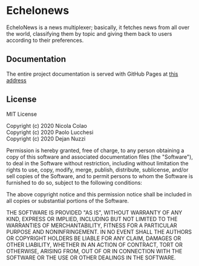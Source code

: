 # Echelonews

EcheloNews is a news multiplexer; basically, it fetches news from all over the
world, classifying them by topic and giving them back to users according to
their preferences.

## Documentation

The entire project documentation is served with GitHub Pages at
[this address](Nicolac84.github.io/echelonews)


## License

MIT License

Copyright (c) 2020 Nicola Colao  
Copyright (c) 2020 Paolo Lucchesi  
Copyright (c) 2020 Dejan Nuzzi

Permission is hereby granted, free of charge, to any person obtaining a copy
of this software and associated documentation files (the "Software"), to deal
in the Software without restriction, including without limitation the rights
to use, copy, modify, merge, publish, distribute, sublicense, and/or sell
copies of the Software, and to permit persons to whom the Software is
furnished to do so, subject to the following conditions:

The above copyright notice and this permission notice shall be included in all
copies or substantial portions of the Software.

THE SOFTWARE IS PROVIDED "AS IS", WITHOUT WARRANTY OF ANY KIND, EXPRESS OR
IMPLIED, INCLUDING BUT NOT LIMITED TO THE WARRANTIES OF MERCHANTABILITY,
FITNESS FOR A PARTICULAR PURPOSE AND NONINFRINGEMENT. IN NO EVENT SHALL THE
AUTHORS OR COPYRIGHT HOLDERS BE LIABLE FOR ANY CLAIM, DAMAGES OR OTHER
LIABILITY, WHETHER IN AN ACTION OF CONTRACT, TORT OR OTHERWISE, ARISING FROM,
OUT OF OR IN CONNECTION WITH THE SOFTWARE OR THE USE OR OTHER DEALINGS IN THE
SOFTWARE.
